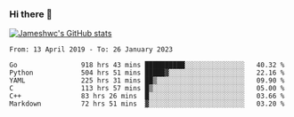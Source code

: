 ### Hi there 👋

[![Jameshwc's GitHub stats](https://github-readme-stats.vercel.app/api?username=jameshwc)](https://github.com/anuraghazra/github-readme-stats)

<!--START_SECTION:waka-->

```text
From: 13 April 2019 - To: 26 January 2023

Go                918 hrs 43 mins ██████████░░░░░░░░░░░░░░░   40.32 %
Python            504 hrs 51 mins █████▓░░░░░░░░░░░░░░░░░░░   22.16 %
YAML              225 hrs 31 mins ██▒░░░░░░░░░░░░░░░░░░░░░░   09.90 %
C                 113 hrs 57 mins █▒░░░░░░░░░░░░░░░░░░░░░░░   05.00 %
C++               83 hrs 26 mins  █░░░░░░░░░░░░░░░░░░░░░░░░   03.66 %
Markdown          72 hrs 51 mins  ▓░░░░░░░░░░░░░░░░░░░░░░░░   03.20 %
```

<!--END_SECTION:waka-->